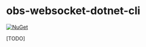 # obs-websocket-dotnet-cli
[![NuGet](https://img.shields.io/nuget/v/obs-websocket-dotnet-cli.svg?style=flat)](https://www.nuget.org/packages/obs-websocket-dotnet-cli)

[TODO]
